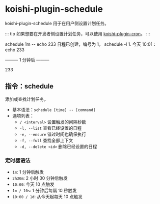# koishi-plugin-schedule

koishi-plugin-schedule 用于在用户侧设置计划任务。

::: tip
如果想要在开发者侧设置计划任务，可以使用 [koishi-plugin-cron](https://cron.koishi.chat)。
:::

<chat-panel>
<chat-message nickname="Alice">schedule 1m -- echo 233</chat-message>
<chat-message nickname="Koishi">日程已创建，编号为 1。</chat-message>
<chat-message nickname="Alice">schedule -l</chat-message>
<chat-message nickname="Koishi">1. 今天 10:01：echo 233</chat-message>
<p>——— 1 分钟后 ———</p>
<chat-message nickname="Koishi">233</chat-message>
</chat-panel>

## 指令：schedule

添加或查找计划任务。

- 基本语法：`schedule [time] -- [command]`
- 选项列表：
  - `/ <interval>` 设置触发的间隔秒数
  - `-l, --list` 查看已经设置的日程
  - `-e, --ensure` 错过时间也确保执行
  - `-f, --full` 查找全部上下文
  - `-d, --delete <id>` 删除已经设置的日程

### 定时器语法

- `1m`: 1 分钟后触发
- `2h30m`: 2 小时 30 分钟后触发
- `10:00`: 今天 10 点触发
- `1m / 10s`: 1 分钟后每隔 10 秒触发
- `10:00 / 1d`: 从今天起每天 10 点触发
